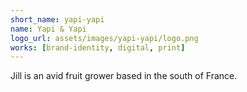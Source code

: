 ```yaml
---
short_name: yapi-yapi
name: Yapi & Yapi
logo_url: assets/images/yapi-yapi/logo.png
works: [brand-identity, digital, print]
---
```

Jill is an avid fruit grower based in the south of France.